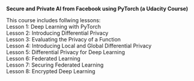 <b>Secure and Private AI from Facebook using PyTorch (a Udacity Course)</b>

This course includes follwing lessons:
 <br>Lesson 1: Deep Learning with PyTorch</br>
 Lesson 2: Introducing Differential Privacy
 <br>Lesson 3: Evaluating the Privacy of a Function</br>
 Lesson 4: Introducing Local and Global Differential Privacy
 <br>Lesson 5: Differential Privacy for Deep Learning</br>
 Lesson 6: Federated Learning
 <br>Lesson 7: Securing Federated Learning</br>
 Lesson 8: Encrypted Deep Learning
